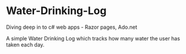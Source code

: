 # Water-Drinking-Log
Diving deep in to c# web apps - Razor pages, Ado.net

A simple Water Drinking Log which tracks how many water the user has taken each day.
